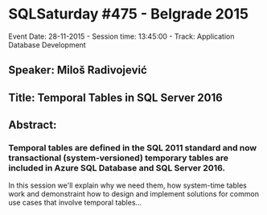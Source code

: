 # SQLSaturday #475 - Belgrade 2015
Event Date: 28-11-2015 - Session time: 13:45:00 - Track: Application  Database Development
## Speaker: Miloš Radivojević
## Title: Temporal Tables in SQL Server 2016
## Abstract:
### Temporal tables are defined in the SQL 2011 standard and now transactional (system-versioned) temporary tables are included in Azure SQL Database and SQL Server 2016.

In this session we'll explain why we need them, how system-time tables work and demonstraint how to design and implement solutions for common use cases that involve temporal tables...

